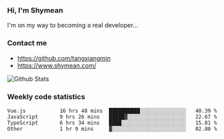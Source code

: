 ### Hi, I'm Shymean

I'm on my way to becoming a real developer...

### Contact me

- <https://github.com/tangxiangmin>
- <https://www.shymean.com/>

![Github Stats](https://github-readme-stats.vercel.app/api?username=tangxiangmin&show_icons=true&theme=dark)


###  Weekly code statistics

<!--START_SECTION:waka-->

```text
Vue.js           16 hrs 48 mins  ██████████░░░░░░░░░░░░░░░   40.39 %
JavaScript       9 hrs 26 mins   █████▓░░░░░░░░░░░░░░░░░░░   22.67 %
TypeScript       6 hrs 34 mins   ████░░░░░░░░░░░░░░░░░░░░░   15.81 %
Other            1 hr 9 mins     ▓░░░░░░░░░░░░░░░░░░░░░░░░   02.80 %
```

<!--END_SECTION:waka-->